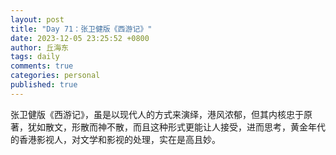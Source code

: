 ```yaml
---
layout: post
title: "Day 71：张卫健版《西游记》"
date: 2023-12-05 23:25:52 +0800
author: 丘海东 
tags: daily
comments: true
categories: personal
published: true
---
```

张卫健版《西游记》，虽是以现代人的方式来演绎，港风浓郁，但其内核忠于原著，犹如散文，形散而神不散，而且这种形式更能让人接受，进而思考，黄金年代的香港影视人，对文学和影视的处理，实在是高且妙。

